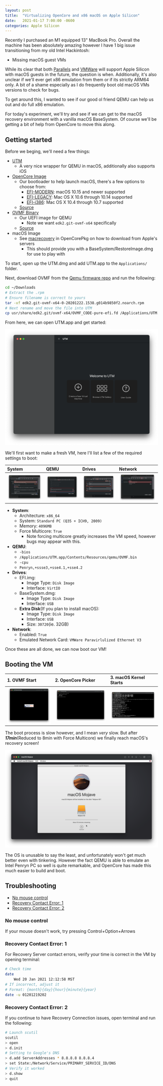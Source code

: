 ```yaml
---
layout: post
title:  "Virtualizing OpenCore and x86 macOS on Apple Silicon"
date:   2021-01-17 7:00:00 -0600
categories: Apple Silicon
---
```


Recently I purchased an M1 equipped 13" MacBook Pro. Overall the machine has been absolutely amazing however I have 1 big issue transitioning from my old Intel Hackintosh:

* Missing macOS guest VMs

While its clear that both [Parallels](https://www.parallels.com/) and [VMWare](https://www.vmware.com) will support Apple Silicon with macOS guests in the future, the question is when. Additionally, it's also unclear if we'll ever get x86 emulation from them or if its strictly ARM64 only. A bit of a shame especially as I do frequently boot old macOS VMs versions to check for bugs.

To get around this, I wanted to see if our good ol friend QEMU can help us out and do full x86 emulation.

For today's experiment, we'll try and see if we can get to the macOS recovery environment with a vanilla macOS BaseSystem. Of course we'll be getting a bit of help from OpenCore to move this along.

## Getting started

Before we beging, we'll need a few things:

* [UTM](https://github.com/utmapp/UTM/releases)
  * A very nice wrapper for QEMU in macOS, additionally also supports iOS
* [OpenCore Image](https://github.com/khronokernel/khronokernel.github.io/blob/master/Binaries/OpenCore/README.md)
  * Our bootloader to help launch macOS, there's a few options to choose from:
	* [EFI-MODERN](https://github.com/khronokernel/khronokernel.github.io/blob/master/Binaries/OpenCore/EFI-MODERN.img.zip?raw=true): macOS 10.15 and newer supported
	* [EFI-LEGACY](https://github.com/khronokernel/khronokernel.github.io/blob/master/Binaries/OpenCore/EFI-LEGACY.img.zip?raw=true): Mac OS X 10.6 through 10.14 supported
	* [EFI-i386](https://github.com/khronokernel/khronokernel.github.io/blob/master/Binaries/OpenCore/EFI-i386.img.zip?raw=true): Mac OS X 10.4 through 10.7 supported
  * [Source](https://github.com/acidanthera/OpenCorePkg/releases)
* [OVMF Binary](https://www.kraxel.org/repos/jenkins/edk2/)
  * Our UEFI image for QEMU
    * Note we want `edk2.git-ovmf-x64` specifically
  * [Source](https://github.com/tianocore/edk2/tree/master/OvmfPkg)
* macOS Image
  * See [macrecovery](https://github.com/acidanthera/OpenCorePkg/tree/master/Utilities/macrecovery) in OpenCorePkg on how to download from Apple's servers
    * This should provide you with a BaseSystem/RestoreImage.dmg for use to play with

To start, open up the UTM.dmg and add UTM.app to the `Applications/` folder.

Next, download OVMF from the [Qemu firmware repo](https://www.kraxel.org/repos/jenkins/edk2/) and run the following:

```sh
cd ~/Downloads
# Extract the .rpm
# Ensure filename is correct to yours
tar -xf edk2.git-ovmf-x64-0-20201222.1538.g014b9850f2.noarch.rpm
# Next rename and move the file into UTM
cp usr/share/edk2.git/ovmf-x64/OVMF_CODE-pure-efi.fd /Applications/UTM.app/Contents/Resources/qemu/OVMF.bin
```

From here, we can open UTM.app and get started:

![](/images/posts/2021-01-17-QEMU-AS/UTM-Start.png)

We'll first want to make a fresh VM, here I'll list a few of the required settings to boot:

| System | QEMU | Drives | Network |
| :--- | :--- | :--- | :--- |
| ![](/images/posts/2021-01-17-QEMU-AS/UTM-Settings-System.png) | ![](/images/posts/2021-01-17-QEMU-AS/UTM-Settings-QEMU.png) | ![](/images/posts/2021-01-17-QEMU-AS/UTM-Settings-Drives.png) | ![](/images/posts/2021-01-17-QEMU-AS/UTM-Settings-Network.png) |

* **System**:
  * Architecture: `x86_64`
  * System: `Standard PC (Q35 + ICH9, 2009)`
  * Memory: `4096MB`
  * Force Multicore: `True`
    * Note forcing multicore greatly increases the VM speed, however bugs may appear with this.
* **QEMU**:
  * `-bios`
  * `/Applications/UTM.app/Contents/Resources/qemu/OVMF.bin`
  * `-cpu`
  * `Penryn,+ssse3,+sse4.1,+sse4.2`
* **Drives**:
  * EFI.img:
    * Image Type: `Disk Image`
	* Interface: `VirtIO`
  * BaseSystem.dmg:
    * Image Type: `Disk Image`
	* Interface: `USB`
  * **Extra Disk**(If you plan to install macOS):
    * Image Type: `Disk Image`
	* Interface: `USB`
	* Size: `30720`(ie. 32GB)
* **Network**:
  * Enabled: `True`
  * Emulated Network Card: `VMWare Paravirlulized Ethernet V3`

Once these are all done, we can now boot our VM!

## Booting the VM

| 1. OVMF Start | 2. OpenCore Picker | 3. macOS Kernel Starts |
| :--- | :--- | :--- |
| ![](/images/posts/2021-01-17-QEMU-AS/OVMF-Start.png) | ![](/images/posts/2021-01-17-QEMU-AS/OpenCore-Picker.png) | ![](/images/posts/2021-01-17-QEMU-AS/Mojave-Kernel.png) |

The boot process is slow however, and I mean *very* slow. But after ***17min***(Reduced to 8min with Force Multicore) we finally reach macOS's recovery screen!

![](/images/posts/2021-01-17-QEMU-AS/Mojave-Install.png)

The OS is unusable to say the least, and unfortunately won't get much better even with tinkering. However the fact QEMU is able to emulate an Intel Penryn PC so well is quite remarkable, and OpenCore has made this much easier to build and boot.

## Troubleshooting

* [No mouse control](#no-mouse-control)
* [Recovery Contact Error: 1](#recovery-contact-error-1)
* [Recovery Contact Error: 2](#recovery-contact-error-1)

### No mouse control

If your mouse doesn't work, try pressing Control+Option+Arrows

### Recovery Contact Error: 1

For Recovery Server contact errors, verify your time is correct in the VM by opening terminal:

```sh
# Check time
date
	Wed 20 Jan 2021 12:12:58 MST
# If incorrect, adjust it
# Format: {month}{day}{hour}{minute}{year}
date -u 01201219202
```

### Recovery Contact Error: 2

If you continue to have Recovery Connection issues, open terminal and run the following:

```sh
# Launch scutil
scutil
> open
> d.init
# Setting to Google's DNS
> d.add ServerAddresses * 8.8.8.8 8.8.8.4
> set State:/Network/Service/PRIMARY_SERVICE_ID/DNS
# Verify it worked
> d.show
> quit
```

